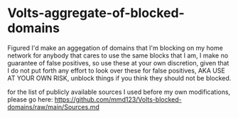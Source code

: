 # Volts-aggregate-of-blocked-domains
Figured I'd make an aggegation of domains that I'm blocking on my home network for anybody that cares to use the same blocks that I am, I make no guarantee of false positives, so use these at your own discretion, given that I do not put forth any effort to look over these for false positives, AKA USE AT YOUR OWN RISK, unblock things if you think they should not be blocked.

for the list of publicly available sources I used before my own modifications, please go here:  https://github.com/mmd123/Volts-blocked-domains/raw/main/Sources.md